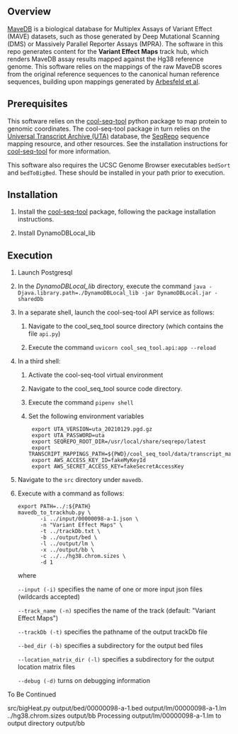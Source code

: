 ## Overview

[MaveDB](https://www.mavedb.org/) is a biological database for Multiplex Assays of Variant Effect (MAVE) datasets, such as those generated by Deep Mutational Scanning (DMS) or Massively Parallel Reporter Assays (MPRA).  The software in this repo generates content for the **Variant Effect Maps** track hub, which renders MaveDB assay results mapped against the Hg38 reference genome.  This software relies on the mappings of the raw MaveDB scores from the original reference sequences to the canonical human reference sequences, building upon mappings generated by [Arbesfeld et al](https://www.biorxiv.org/content/10.1101/2023.06.20.545702v1).

## Prerequisites

This software relies on the [cool-seq-tool](https://pypi.org/project/cool-seq-tool/) python package to map protein to genomic coordinates.  The cool-seq-tool package in turn relies on the [Universal Transcript Archive (UTA)](https://github.com/biocommons/uta) database, the [SeqRepo](https://github.com/biocommons/biocommons.seqrepo) sequence mapping resource, and other resources.  See the installation instructions for [cool-seq-tool](https://pypi.org/project/cool-seq-tool/) for more information.

This software also requires the UCSC Genome Browser executables `bedSort` and `bedToBigBed`.  These should be installed in your path prior to execution.

## Installation 

1. Install the [cool-seq-tool](https://pypi.org/project/cool-seq-tool/) package, following the package installation instructions.
   
2. Install DynamoDBLocal_lib

## Execution

1. Launch Postgresql
   
2. In the *DynamoDBLocal_lib* directory, execute the command `java -Djava.library.path=./DynamoDBLocal_lib -jar DynamoDBLocal.jar -sharedDb`

3. In a separate shell, launch the cool-seq-tool API service as follows:
   
   1. Navigate to the cool_seq_tool source directory (which contains the file `api.py`)
  
   2. Execute the command `uvicorn cool_seq_tool.api:app --reload`
   
5. In a third shell:

    1. Activate the cool-seq-tool virtual environment
 
    2. Navigate to the cool_seq_tool source code directory.  
      
    4. Execute the command `pipenv shell`
      
    5. Set the following environment variables
       ```
        export UTA_VERSION=uta_20210129.pgd.gz
        export UTA_PASSWORD=uta
        export SEQREPO_ROOT_DIR=/usr/local/share/seqrepo/latest
        export TRANSCRIPT_MAPPINGS_PATH=${PWD}/cool_seq_tool/data/transcript_mapping.tsv
        export AWS_ACCESS_KEY_ID=fakeMyKeyId
        export AWS_SECRET_ACCESS_KEY=fakeSecretAccessKey
       ```
      
  6. Navigate to the `src` directory under `mavedb`. 
    
  8. Execute with a command as follows:

     ```
     export PATH=../:${PATH}
     mavedb_to_trackhub.py \
            -i ../input/00000098-a-1.json \
            -n "Variant Effect Maps" \
            -t ../trackDb.txt \
            -b ../output/bed \
            -l ../output/lm \
            -x ../output/bb \
            -c ../../hg38.chrom.sizes \
            -d 1
     ```
     
     where
     
        `--input (-i)` specifies the name of one or more input json files (wildcards accepted)
     
        `--track_name (-n)` specifies the name of the track (default: "Variant Effect Maps")
     
        `--trackDb (-t)` specifies the pathname of the output trackDb file
     
        `--bed_dir (-b)` specifies a subdirectory for the output bed files
     
        `--location_matrix_dir (-l)` specifies a subdirectory for the output location matrix files
     
        `--debug (-d)` turns on debugging information


To Be Continued

src/bigHeat.py  output/bed/00000098-a-1.bed output/lm/00000098-a-1.lm ../hg38.chrom.sizes output/bb 
Processing output/lm/00000098-a-1.lm to output directory output/bb

